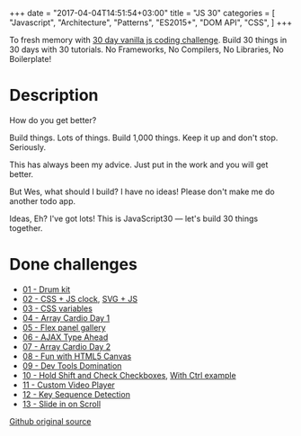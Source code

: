 +++
date = "2017-04-04T14:51:54+03:00"
title = "JS 30"
categories = [
    "Javascript",
    "Architecture",
    "Patterns",
    "ES2015+",
    "DOM API",
    "CSS",
]
+++

To fresh memory with [30 day vanilla js coding challenge](https://javascript30.com/). Build 30 things in 30 days with 30 tutorials. No Frameworks, No Compilers, No Libraries, No Boilerplate!

<!--more-->

# Description

How do you get better?

Build things. Lots of things. Build 1,000 things. Keep it up and don't stop. Seriously.

This has always been my advice. Just put in the work and you will get better.

But Wes, what should I build? I have no ideas! Please don't make me do another todo app.

Ideas, Eh? I've got lots! This is JavaScript30 — let's build 30 things together.

# Done challenges

* [01 - Drum kit](/html/js-30/01-drum-kit/index.html)
* [02 - CSS + JS clock](/html/js-30/02-js-and-css-clock/index.html), [SVG + JS](http://thenewcode.com/943/An-SVG-Analog-Clock-In-6-Lines-of-JavaScript)
* [03 - CSS variables](/html/js-30/03-css-variables/index.html)
* [04 - Array Cardio Day 1](/html/js-30/04-array-cardio-day1/index.html)
* [05 - Flex panel gallery](/html/js-30/05-flex-panel-gallery/index.html)
* [06 - AJAX Type Ahead](/html/js-30/06-type-ahead/index.html)
* [07 - Array Cardio Day 2](/html/js-30/07-array-cardio-day2/index.html)
* [08 - Fun with HTML5 Canvas](/html/js-30/08-fun-with-html5-canvas/index.html)
* [09 - Dev Tools Domination](/html/js-30/09-dev-tools-domination/index.html)
* [10 - Hold Shift and Check Checkboxes](/html/js-30/10-hold-shift-and-check-checkboxes/index.html), [With Ctrl example](http://plnkr.co/edit/NthETyzybeilD13jen4y?p=preview)
* [11 - Custom Video Player](/html/js-30/11-custom-video-player/index.html)
* [12 - Key Sequence Detection](/html/js-30/12-key-sequence-detection/index.html)
* [13 - Slide in on Scroll](/html/js-30/13-slide-in-on-scroll/index.html)

[Github original source](https://github.com/wesbos/JavaScript30)